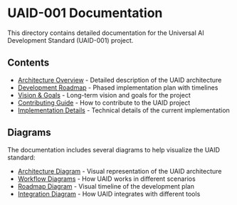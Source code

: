 # UAID-001 Documentation

This directory contains detailed documentation for the Universal AI Development Standard (UAID-001) project.

## Contents

- [Architecture Overview](./architecture.md) - Detailed description of the UAID architecture
- [Development Roadmap](./roadmap.md) - Phased implementation plan with timelines
- [Vision & Goals](./vision.md) - Long-term vision and goals for the project
- [Contributing Guide](./contributing.md) - How to contribute to the UAID project
- [Implementation Details](./implementation.md) - Technical details of the current implementation

## Diagrams

The documentation includes several diagrams to help visualize the UAID standard:

- [Architecture Diagram](./diagrams/architecture.md) - Visual representation of the UAID architecture
- [Workflow Diagrams](./diagrams/workflows.md) - How UAID works in different scenarios
- [Roadmap Diagram](./diagrams/roadmap.md) - Visual timeline of the development plan
- [Integration Diagram](./diagrams/integration.md) - How UAID integrates with different tools
